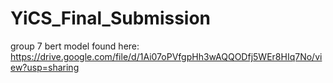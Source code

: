 # YiCS_Final_Submission
group 7
bert model found here: https://drive.google.com/file/d/1Ai07oPVfgpHh3wAQQODfj5WEr8HIq7No/view?usp=sharing
